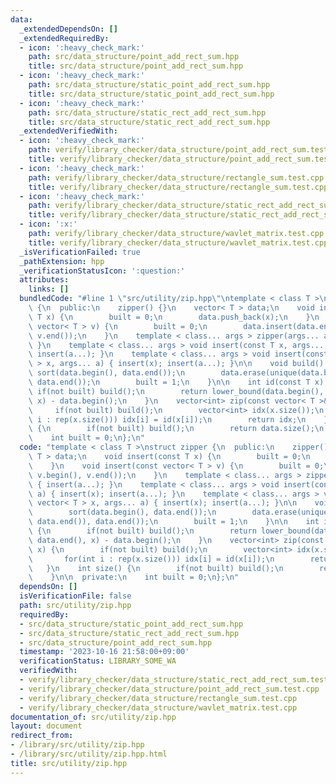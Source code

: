 ```yaml
---
data:
  _extendedDependsOn: []
  _extendedRequiredBy:
  - icon: ':heavy_check_mark:'
    path: src/data_structure/point_add_rect_sum.hpp
    title: src/data_structure/point_add_rect_sum.hpp
  - icon: ':heavy_check_mark:'
    path: src/data_structure/static_point_add_rect_sum.hpp
    title: src/data_structure/static_point_add_rect_sum.hpp
  - icon: ':heavy_check_mark:'
    path: src/data_structure/static_rect_add_rect_sum.hpp
    title: src/data_structure/static_rect_add_rect_sum.hpp
  _extendedVerifiedWith:
  - icon: ':heavy_check_mark:'
    path: verify/library_checker/data_structure/point_add_rect_sum.test.cpp
    title: verify/library_checker/data_structure/point_add_rect_sum.test.cpp
  - icon: ':heavy_check_mark:'
    path: verify/library_checker/data_structure/rectangle_sum.test.cpp
    title: verify/library_checker/data_structure/rectangle_sum.test.cpp
  - icon: ':heavy_check_mark:'
    path: verify/library_checker/data_structure/static_rect_add_rect_sum.test.cpp
    title: verify/library_checker/data_structure/static_rect_add_rect_sum.test.cpp
  - icon: ':x:'
    path: verify/library_checker/data_structure/wavlet_matrix.test.cpp
    title: verify/library_checker/data_structure/wavlet_matrix.test.cpp
  _isVerificationFailed: true
  _pathExtension: hpp
  _verificationStatusIcon: ':question:'
  attributes:
    links: []
  bundledCode: "#line 1 \"src/utility/zip.hpp\"\ntemplate < class T >\nstruct zipper\
    \ {\n  public:\n    zipper() {}\n    vector< T > data;\n    void insert(const\
    \ T x) {\n        built = 0;\n        data.push_back(x);\n    }\n    void insert(const\
    \ vector< T > v) {\n        built = 0;\n        data.insert(data.end(), v.begin(),\
    \ v.end());\n    }\n    template < class... args > zipper(args... a) { insert(a...);\
    \ }\n    template < class... args > void insert(const T x, args... a) { insert(x);\
    \ insert(a...); }\n    template < class... args > void insert(const vector< T\
    \ > x, args... a) { insert(x); insert(a...); }\n\n    void build() {\n       \
    \ sort(data.begin(), data.end());\n        data.erase(unique(data.begin(), data.end()),\
    \ data.end());\n        built = 1;\n    }\n\n    int id(const T x) {\n       \
    \ if(not built) build();\n        return lower_bound(data.begin(), data.end(),\
    \ x) - data.begin();\n    }\n    vector<int> zip(const vector< T >& x) {\n   \
    \     if(not built) build();\n        vector<int> idx(x.size());\n        for(int\
    \ i : rep(x.size())) idx[i] = id(x[i]);\n        return idx;\n    }\n    int size()\
    \ {\n        if(not built) build();\n        return data.size();\n    }\n\n  private:\n\
    \    int built = 0;\n};\n"
  code: "template < class T >\nstruct zipper {\n  public:\n    zipper() {}\n    vector<\
    \ T > data;\n    void insert(const T x) {\n        built = 0;\n        data.push_back(x);\n\
    \    }\n    void insert(const vector< T > v) {\n        built = 0;\n        data.insert(data.end(),\
    \ v.begin(), v.end());\n    }\n    template < class... args > zipper(args... a)\
    \ { insert(a...); }\n    template < class... args > void insert(const T x, args...\
    \ a) { insert(x); insert(a...); }\n    template < class... args > void insert(const\
    \ vector< T > x, args... a) { insert(x); insert(a...); }\n\n    void build() {\n\
    \        sort(data.begin(), data.end());\n        data.erase(unique(data.begin(),\
    \ data.end()), data.end());\n        built = 1;\n    }\n\n    int id(const T x)\
    \ {\n        if(not built) build();\n        return lower_bound(data.begin(),\
    \ data.end(), x) - data.begin();\n    }\n    vector<int> zip(const vector< T >&\
    \ x) {\n        if(not built) build();\n        vector<int> idx(x.size());\n \
    \       for(int i : rep(x.size())) idx[i] = id(x[i]);\n        return idx;\n \
    \   }\n    int size() {\n        if(not built) build();\n        return data.size();\n\
    \    }\n\n  private:\n    int built = 0;\n};\n"
  dependsOn: []
  isVerificationFile: false
  path: src/utility/zip.hpp
  requiredBy:
  - src/data_structure/static_point_add_rect_sum.hpp
  - src/data_structure/static_rect_add_rect_sum.hpp
  - src/data_structure/point_add_rect_sum.hpp
  timestamp: '2023-10-16 21:58:00+09:00'
  verificationStatus: LIBRARY_SOME_WA
  verifiedWith:
  - verify/library_checker/data_structure/static_rect_add_rect_sum.test.cpp
  - verify/library_checker/data_structure/point_add_rect_sum.test.cpp
  - verify/library_checker/data_structure/rectangle_sum.test.cpp
  - verify/library_checker/data_structure/wavlet_matrix.test.cpp
documentation_of: src/utility/zip.hpp
layout: document
redirect_from:
- /library/src/utility/zip.hpp
- /library/src/utility/zip.hpp.html
title: src/utility/zip.hpp
---
```

